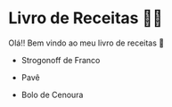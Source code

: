 # Livro de Receitas :woman_cook:

Olá!! Bem vindo ao meu livro de receitas :book:

- Strogonoff de Franco

- Pavê
- Bolo de Cenoura

